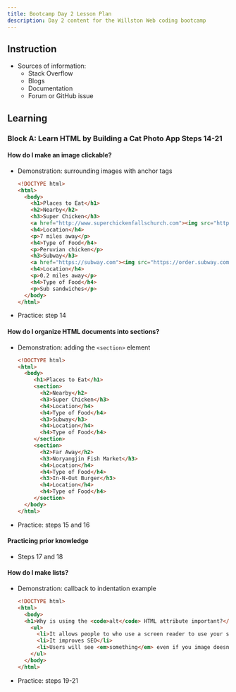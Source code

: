 ```yaml
---
title: Bootcamp Day 2 Lesson Plan
description: Day 2 content for the Willston Web coding bootcamp
---
```


## Instruction

- Sources of information:
    - Stack Overflow
    - Blogs
    - Documentation
    - Forum or GitHub issue

## Learning

### Block A: Learn HTML by Building a Cat Photo App Steps 14-21

#### How do I make an image clickable?

- Demonstration: surrounding images with anchor tags
    ```html
    <!DOCTYPE html>
    <html>
      <body>
        <h1>Places to Eat</h1>
        <h2>Nearby</h2>
        <h3>Super Chicken</h3>
        <a href="http://www.superchickenfallschurch.com"><img src="http://www.superchickenfallschurch.com/wp-content/uploads/2014/12/logo.png" alt="Super Chicken Falls Church logo"></a>
        <h4>Location</h4>
        <p>7 miles away</p>
        <h4>Type of Food</h4>
        <p>Peruvian chicken</p>
        <h3>Subway</h3>
        <a href="https://subway.com"><img src="https://order.subway.com/en-us/-/media/Project/Remote-Order/Images/Logo/subway-logo.png" alt="Subway logo"></a>
        <h4>Location</h4>
        <p>0.2 miles away</p>
        <h4>Type of Food</h4>
        <p>Sub sandwiches</p>
      </body>
    </html>
    ```
- Practice: step 14

#### How do I organize HTML documents into sections?

- Demonstration: adding the `<section>` element
    ```html
    <!DOCTYPE html>
    <html>
      <body>
         <h1>Places to Eat</h1>
         <section>
           <h2>Nearby</h2>
           <h3>Super Chicken</h3>
           <h4>Location</h4>
           <h4>Type of Food</h4>
           <h3>Subway</h3>
           <h4>Location</h4>
           <h4>Type of Food</h4>
         </section>
         <section>
           <h2>Far Away</h2>
           <h3>Noryangjin Fish Market</h3>
           <h4>Location</h4>
           <h4>Type of Food</h4>
           <h3>In-N-Out Burger</h3>
           <h4>Location</h4>
           <h4>Type of Food</h4>
         </section>
      </body>
    </html>
    ```
- Practice: steps 15 and 16

#### Practicing prior knowledge

- Steps 17 and 18

#### How do I make lists?

- Demonstration: callback to indentation example
    ```html
    <!DOCTYPE html>
    <html>
      <body>
      <h1>Why is using the <code>alt</code> HTML attribute important?</h1>
        <ul>
          <li>It allows people to who use a screen reader to use your site</li>
          <li>It improves SEO</li>
          <li>Users will see <em>something</em> even if you image doesn't load</li>
        </ul>
      </body>
    </html>
    ```
- Practice: steps 19-21
